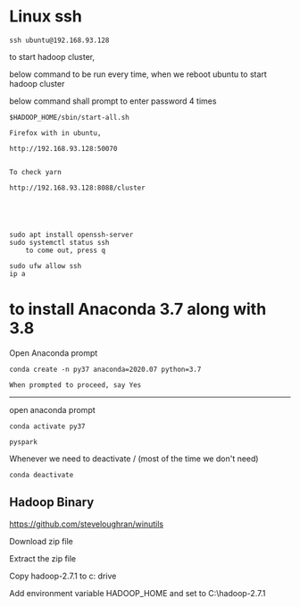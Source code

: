 # Linux ssh

```
ssh ubuntu@192.168.93.128
```


to start hadoop cluster,

below command to be run every time, when we reboot ubuntu to start hadoop cluster

below command shall prompt to enter password 4 times

```
$HADOOP_HOME/sbin/start-all.sh

Firefox with in ubuntu,

http://192.168.93.128:50070


To check yarn 

http://192.168.93.128:8088/cluster





```



```
sudo apt install openssh-server
sudo systemctl status ssh
    to come out, press q 

sudo ufw allow ssh
ip a
```


# to install Anaconda 3.7 along with 3.8

Open Anaconda prompt

```
conda create -n py37 anaconda=2020.07 python=3.7

When prompted to proceed, say Yes
```

----

open anaconda prompt

```
conda activate py37

pyspark
```




Whenever we need to deactivate / (most of the time we don't need)

```
conda deactivate
```


## Hadoop Binary 

https://github.com/steveloughran/winutils

Download zip file


Extract the zip file

Copy hadoop-2.7.1 to c: drive

Add environment variable HADOOP_HOME and set to C:\hadoop-2.7.1


